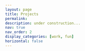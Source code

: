 ```yaml
---
layout: page
title: Projects
permalink:
description: under construction...
nav: true
nav_order: 2
display_categories: [work, fun]
horizontal: false
---
```



